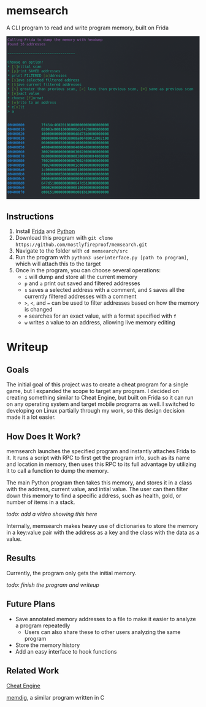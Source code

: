 # memsearch

A CLI program to read and write program memory, built on Frida

![Main Menu](img/img1.png)

## Instructions

1. Install [Frida](https://frida.re/) and [Python](https://www.python.org/downloads/)
2. Download this program with `git clone https://github.com/mostlyfireproof/memsearch.git`
3. Navigate to the folder with `cd memsearch/src`
4. Run the program with `python3 userinterface.py [path to program]`, which will attach this to the target
5. Once in the program, you can choose several operations:
    * `i` will dump and store all the current memory
    * `p` and `a` print out saved and filtered addresses
    * `s` saves a selected address with a comment, and `S` saves all the currently filtered addresses with a comment
    * `>`, `<`, and `=` can be used to filter addresses based on how the memory is changed
    * `e` searches for an exact value, with a format specified with `f`
    * `w` writes a value to an address, allowing live memory editing

# Writeup

## Goals

The initial goal of this project was to create a cheat program for a single game,
but I expanded the scope to target any program.
I decided on creating something similar to Cheat Engine,
but built on Frida so it can run on any operating system and target mobile programs as well.
I switched to developing on Linux partially through my work, so this design decision made it a lot easier.

## How Does It Work?

memsearch launches the specified program and instantly attaches Frida to it. 
It runs a script with RPC to first get the program info, such as its name and location in memory,
then uses this RPC to its full advantage by utilizing it to call a function to dump the memory.

The main Python program then takes this memory, 
and stores it in a class with the address, current value, and intial value.
The user can then filter down this memory to find a specific address, such as health, gold, 
or number of items in a stack.

*todo: add a video showing this here*

Internally, memsearch makes heavy use of dictionaries to store the memory in a key:value pair 
with the address as a key and the class with the data as a value.

## Results

Currently, the program only gets the initial memory.

*todo: finish the program and writeup*

## Future Plans

* Save annotated memory addresses to a file to make it easier to analyze a program repeatedly
  * Users can also share these to other users analyzing the same program
* Store the memory history
* Add an easy interface to hook functions

## Related Work

[Cheat Engine](https://cheatengine.org/)

[memdig](https://github.com/skeeto/memdig), a similar program written in C

